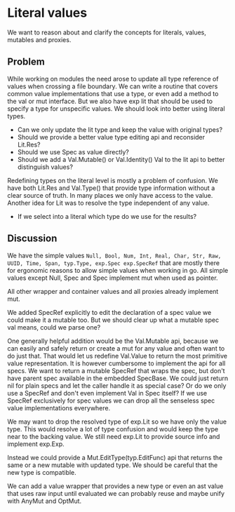Literal values
==============

We want to reason about and clarify the concepts for literals, values, mutables and proxies.

Problem
-------

While working on modules the need arose to update all type reference of values when crossing a file
boundary. We can write a routine that covers common value implementations that use a type, or even
add a method to the val or mut interface. But we also have exp lit that should be used to specify a
type for unspecific values. We should look into better using literal types.

 * Can we only update the lit type and keep the value with original types?
 * Should we provide a better value type editing api and reconsider Lit.Res?
 * Should we use Spec as value directly?
 * Should we add a Val.Mutable() or Val.Identity() Val to the lit api to better distinguish values?

Redefining types on the literal level is mostly a problem of confusion. We have both Lit.Res and
Val.Type() that provide type information without a clear source of truth. In many places we only
have access to the value. Another idea for Lit was to resolve the type independent of any value.

 * If we select into a literal which type do we use for the results?

Discussion
----------

We have the simple values `Null, Bool, Num, Int, Real, Char, Str, Raw, UUID, Time, Span, typ.Type,
exp.Spec exp.SpecRef` that are mostly there for ergonomic reasons to allow simple values when
working in go. All simple values except Null, Spec and Spec implement mut when used as pointer.

All other wrapper and container values and all proxies already implement mut.

We added SpecRef explicitly to edit the declaration of a spec value we could make it a mutable too.
But we should clear up what a mutable spec val means, could we parse one?

One generally helpful addition would be the Val.Mutable api, because we can easily and safely return
or create a mut for any value and often want to do just that. That would let us redefine Val.Value
to return the most primitive value representation. It is however cumbersome to implement the api
for all specs. We want to return a mutable SpecRef that wraps the spec, but don't have parent spec
available in the embedded SpecBase. We could just return nil for plain specs and let the caller
handle it as special case? Or do we only use a SpecRef and don't even implement Val in Spec itself?
If we use SpecRef exclusively for spec values we can drop all the senseless spec value
implementations everywhere.

We may want to drop the resolved type of exp.Lit so we have only the value type. This would resolve
a lot of type confusion and would keep the type near to the backing value. We still need exp.Lit to
provide source info and implement exp.Exp.

Instead we could provide a Mut.EditType(typ.EditFunc) api that returns the same or a new mutable
with updated type. We should be careful that the new type is compatible.

We can add a value wrapper that provides a new type or even an ast value that uses raw input until
evaluated we can probably reuse and maybe unify with AnyMut and OptMut.
